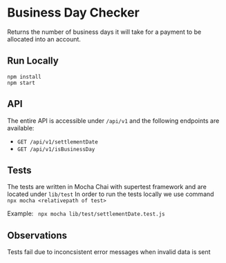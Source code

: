 # Business Day Checker
Returns the number of business days it will take for a payment to be allocated into an account.

## Run Locally

```
npm install
npm start
```

## API

The entire API is accessible under `/api/v1` and the following endpoints are available:

- `GET /api/v1/settlementDate`
- `GET /api/v1/isBusinessDay`


## Tests
The tests are written in Mocha Chai with supertest framework and are located under `lib/test`
In order to run the tests locally we use command
``` npx mocha <relativepath of test>``` 

Example: ``` npx mocha lib/test/settlementDate.test.js```

## Observations
Tests fail due to inconcsistent error messages when invalid data is sent

